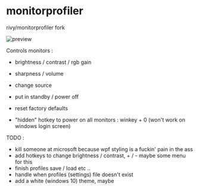 # monitorprofiler
rivy/monitorprofiler fork

![preview](https://raw.githubusercontent.com/r4dius/monitorprofiler/master/preview.png)

Controls monitors :
- brightness / contrast / rgb gain
- sharpness / volume
- change source
- put in standby / power off
- reset factory defaults

- "hidden" hotkey to power on all monitors : winkey + 0 (won't work on windows login screen)

TODO :
- kill someone at microsoft because wpf styling is a fuckin' pain in the ass
- add hotkeys to change brightness / contrast, + / -
maybe some menu for this
- finish profiles save / load etc ..
- handle when profiles (settings) file doesn't exist
- add a white (windows 10) theme, maybe
